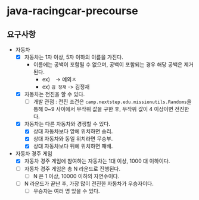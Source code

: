 # java-racingcar-precourse

## 요구사항
- 자동차
  - [X] 자동차는 1자 이상, 5자 이하의 이름을 가진다.
    - 이름에는 공백이 포함될 수 없으며, 공백이 포함되는 경우 해당 공백은 제거된다. 
      - ex) ` ` -> 예외ㅈ
      - ex) ` 김 정재 ` -> 김정재
  - [X] 자동차는 전진을 할 수 있다.
    - [ ] 개발 관점 : 전진 조건은 `camp.nextstep.edu.missionutils.Randoms`을 통해 0~9 사이에서 무작위 값을 구한 후,
      무작위 값이 4 이상이면 전진한다.
  - [X] 자동차는 다른 자동차와 경쟁할 수 있다.
    - [X] 상대 자동차보다 앞에 위치하면 승리.
    - [X] 상대 자동차와 동일 위치라면 무승부.
    - [X] 상대 자동차보다 뒤에 위치하면 패배.

- 자동차 경주 게임
  - [X] 자동차 경주 게임에 참여하는 자동차는 1대 이상, 1000 대 이하이다.
  - [ ] 자동차 경주 게임은 총 N 라운드로 진행된다.
    - [ ] N 은 1 이상, 10000 이하의 자연수이다.
  - [ ] N 라운드가 끝난 후, 가장 많이 전진한 자동차가 우승자이다.
    - [ ] 우승자는 여러 명 있을 수 있다.
